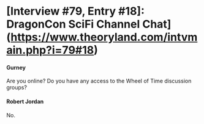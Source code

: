 # [Interview #79, Entry #18]: DragonCon SciFi Channel Chat](https://www.theoryland.com/intvmain.php?i=79#18)

#### Gurney

Are you online? Do you have any access to the Wheel of Time discussion groups?

#### Robert Jordan

No.

